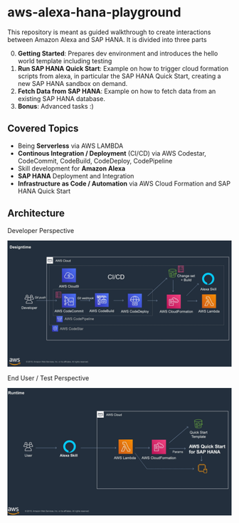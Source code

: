 # aws-alexa-hana-playground

This repository is meant as guided walkthrough to create interactions between Amazon Alexa and SAP HANA.
It is divided into three parts

0. **Getting Started**: Prepares dev environment and introduces the hello world template including testing
1. **Run SAP HANA Quick Start**: Example on how to trigger cloud formation scripts from alexa, in particular the SAP HANA Quick Start, creating a new SAP HANA sandbox on demand.
2. **Fetch Data from SAP HANA**: Example on how to fetch data from an existing SAP HANA database.
3. **Bonus**: Advanced tasks :)

## Covered Topics

- Being **Serverless** via AWS LAMBDA 
- **Continous Integration / Deployment** (CI/CD) via AWS Codestar, CodeCommit, CodeBuild, CodeDeploy, CodePipeline
- Skill development for **Amazon Alexa**
- **SAP HANA** Deployment and Integration
- **Infrastructure as Code / Automation** via AWS Cloud Formation and SAP HANA Quick Start

## Architecture

Developer Perspective

![image](assets/Architecture1.jpg)

End User / Test Perspective

![image](assets/Architecture2.jpg)